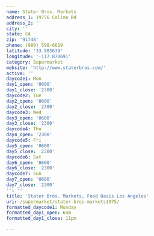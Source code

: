 ```yaml
---
name: Stater Bros. Markets
address_1: 19756 Colima Rd
address_2: ''
city: ''
state: CA
zip: '91748'
phone: (909) 598-6619
latitude: '33.985639'
longitude: '-117.870691'
category: Supermarket
website: 'http://www.staterbros.com/'
active: ''
daycode1: Mon
day1_open: '0600'
day1_close: '2300'
daycode2: Tue
day2_open: '0600'
day2_close: '2300'
daycode3: Wed
day3_open: '0600'
day3_close: '2300'
daycode4: Thu
day4_open: '2300'
daycode5: Fri
day5_open: '0600'
day5_close: '2300'
daycode6: Sat
day6_open: '0600'
day6_close: '2300'
daycode7: Sun
day7_open: '0600'
day7_close: '2300'
'': ''
title: 'Stater Bros. Markets, Food Oasis Los Angeles'
uri: /supermarket/stater-bros-markets1975/
formatted_daycode1: Monday
formatted_day1_open: 6am
formatted_day1_close: 11pm

---
```

